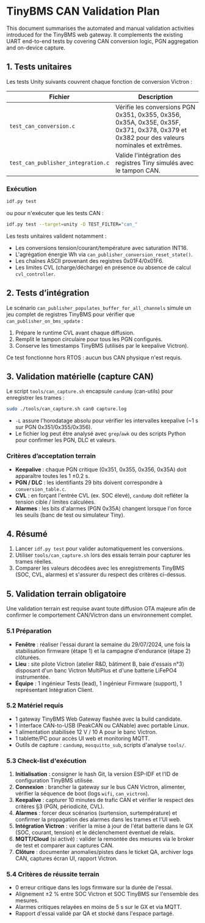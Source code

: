 # TinyBMS CAN Validation Plan

This document summarises the automated and manual validation activities introduced for the
TinyBMS web gateway. It complements the existing UART end-to-end tests by covering CAN
conversion logic, PGN aggregation and on-device capture.

## 1. Tests unitaires

Les tests Unity suivants couvrent chaque fonction de conversion Victron :

| Fichier | Description |
| --- | --- |
| `test_can_conversion.c` | Vérifie les conversions PGN 0x351, 0x355, 0x356, 0x35A, 0x35E, 0x35F, 0x371, 0x378, 0x379 et 0x382 pour des valeurs nominales et extrêmes. |
| `test_can_publisher_integration.c` | Valide l'intégration des registres Tiny simulés avec le tampon CAN. |

### Exécution

```sh
idf.py test
```

ou pour n'exécuter que les tests CAN :

```sh
idf.py test --target=unity -D TEST_FILTER="can_"
```

Les tests unitaires valident notamment :

- Les conversions tension/courant/température avec saturation INT16.
- L'agrégation énergie Wh via `can_publisher_conversion_reset_state()`.
- Les chaînes ASCII provenant des registres 0x01F4/0x01F6.
- Les limites CVL (charge/décharge) en présence ou absence de calcul `cvl_controller`.

## 2. Tests d’intégration

Le scénario `can_publisher_populates_buffer_for_all_channels` simule un jeu complet de
registres TinyBMS pour vérifier que `can_publisher_on_bms_update` :

1. Prépare le runtime CVL avant chaque diffusion.
2. Remplit le tampon circulaire pour tous les PGN configurés.
3. Conserve les timestamps TinyBMS (utilisés par le keepalive Victron).

Ce test fonctionne hors RTOS : aucun bus CAN physique n'est requis.

## 3. Validation matérielle (capture CAN)

Le script `tools/can_capture.sh` encapsule `candump` (can-utils) pour enregistrer les trames :

```sh
sudo ./tools/can_capture.sh can0 capture.log
```

- `-L` assure l'horodatage absolu pour vérifier les intervalles keepalive (~1 s sur PGN 0x351/0x355/0x356).
- Le fichier log peut être analysé avec `grep`/`awk` ou des scripts Python pour confirmer les PGN, DLC et valeurs.

### Critères d’acceptation terrain

- **Keepalive** : chaque PGN critique (0x351, 0x355, 0x356, 0x35A) doit apparaître toutes les 1 ±0.2 s.
- **PGN / DLC** : les identifiants 29 bits doivent correspondre à `conversion_table.c`.
- **CVL** : en forçant l'entrée CVL (ex. SOC élevé), `candump` doit refléter la tension cible / limites calculées.
- **Alarmes** : les bits d'alarmes (PGN 0x35A) changent lorsque l'on force les seuils (banc de test ou simulateur Tiny).

## 4. Résumé

1. Lancer `idf.py test` pour valider automatiquement les conversions.
2. Utiliser `tools/can_capture.sh` lors des essais terrain pour capturer les trames réelles.
3. Comparer les valeurs décodées avec les enregistrements TinyBMS (SOC, CVL, alarmes) et s'assurer du respect des critères ci-dessus.

## 5. Validation terrain obligatoire

Une validation terrain est requise avant toute diffusion OTA majeure afin de confirmer le comportement CAN/Victron dans un environnement complet.

### 5.1 Préparation
- **Fenêtre** : réaliser l'essai durant la semaine du 29/07/2024, une fois la stabilisation firmware (étape 1) et la campagne d'endurance (étape 2) clôturées.
- **Lieu** : site pilote Victron (atelier R&D, bâtiment B, baie d'essais n°3) disposant d'un banc Victron MultiPlus et d'une batterie LiFePO4 instrumentée.
- **Équipe** : 1 ingénieur Tests (lead), 1 ingénieur Firmware (support), 1 représentant Intégration Client.

### 5.2 Matériel requis
- 1 gateway TinyBMS Web Gateway flashée avec la build candidate.
- 1 interface CAN-to-USB (PeakCAN ou CANable) avec portable Linux.
- 1 alimentation stabilisée 12 V / 10 A pour le banc Victron.
- 1 tablette/PC pour accès UI web et monitoring MQTT.
- Outils de capture : `candump`, `mosquitto_sub`, scripts d'analyse `tools/`.

### 5.3 Check-list d'exécution
1. **Initialisation** : consigner le hash Git, la version ESP-IDF et l'ID de configuration TinyBMS utilisée.
2. **Connexion** : brancher la gateway sur le bus CAN Victron, alimenter, vérifier la séquence de boot (logs `wifi`, `can_victron`).
3. **Keepalive** : capturer 10 minutes de trafic CAN et vérifier le respect des critères §3 (PGN, périodicité, CVL).
4. **Alarmes** : forcer deux scénarios (surtension, surtempérature) et confirmer la propagation des alarmes dans les trames et l'UI web.
5. **Intégration Victron** : vérifier la mise à jour de l'état batterie dans le GX (SOC, courant, tension) et le déclenchement éventuel de relais.
6. **MQTT/Cloud** (si activé) : valider la remontée des mesures via le broker de test et comparer aux captures CAN.
7. **Clôture** : documenter anomalies/pistes dans le ticket QA, archiver logs CAN, captures écran UI, rapport Victron.

### 5.4 Critères de réussite terrain
- 0 erreur critique dans les logs firmware sur la durée de l'essai.
- Alignement ±2 % entre SOC Victron et SOC TinyBMS sur l'ensemble des mesures.
- Alarmes critiques relayées en moins de 5 s sur le GX et via MQTT.
- Rapport d'essai validé par QA et stocké dans l'espace partagé.
